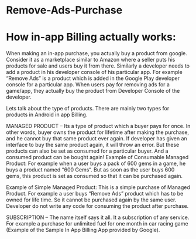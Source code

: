# Remove-Ads-Purchase

# How in-app Billing actually works:

When making an in-app purchase, you actually buy a product from google. Consider it as a marketplace similar to Amazon where a seller puts his products for sale and users buy it from there. Similarly a developer needs to add a product in his developer console of his particular app. For example “Remove Ads” is a product which is added in the Google Play developer console for a particular app. When users pay for removing ads for a game/app, they actually buy the product from Developer Console of the developer.

Lets talk about the type of products. There are mainly two types for products in Android in app Billing.

MANAGED PRODUCT – Its a type of product which a buyer pays for once. In other words, buyer owns the product for lifetime after making the purchase, and he cannot buy that same product ever again. If developer has given an interface to buy the same product again, it will throw an error. But these products can also be set as consumed for a particular buyer. And a consumed product can be bought again!
Example of Consumable Managed Product:
For example when a user buys a pack of 600 gems in a game, he buys a product named “600 Gems“. But as soon as the user buys 600 gems, this product is set as consumed so that it can be purchased again.

Example of Simple Managed Product:
This is a simple purchase of Managed Product. For example a user buys “Remove Ads” product which has to be owned for life time. So it cannot be purchased again by the same user. Developer do not write any code for consuming the product after purchase.

SUBSCRIPTION – The name itself says it all. It a subscription of any service. For example a purchase for unlimited fuel for one month in car racing game (Example of the Sample In App Billing App provided by Google).
